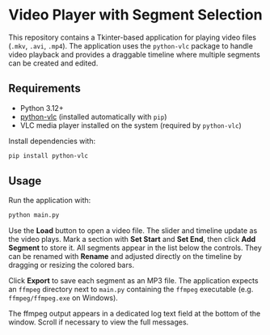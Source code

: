 # Video Player with Segment Selection

This repository contains a Tkinter-based application for playing video files (`.mkv`, `.avi`, `.mp4`).
The application uses the `python-vlc` package to handle video playback and provides a draggable timeline where multiple segments can be created and edited.

## Requirements
- Python 3.12+
- [python-vlc](https://pypi.org/project/python-vlc/) (installed automatically with `pip`)
- VLC media player installed on the system (required by `python-vlc`)

Install dependencies with:

```bash
pip install python-vlc
```

## Usage

Run the application with:

```bash
python main.py
```

Use the **Load** button to open a video file. The slider and timeline update as the video plays.
Mark a section with **Set Start** and **Set End**, then click **Add Segment** to store it.
All segments appear in the list below the controls. They can be renamed with **Rename** and adjusted directly on the timeline by dragging or resizing the colored bars.

Click **Export** to save each segment as an MP3 file. The application expects
an `ffmpeg` directory next to `main.py` containing the `ffmpeg` executable
(e.g. `ffmpeg/ffmpeg.exe` on Windows).

The ffmpeg output appears in a dedicated log text field at the bottom of the
window. Scroll if necessary to view the full messages.


